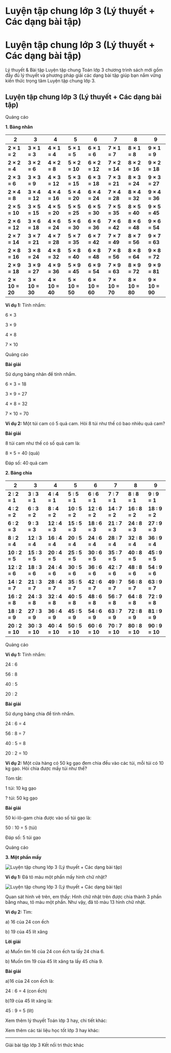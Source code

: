 # Luyện tập chung lớp 3 (Lý thuyết + Các dạng bài tập)

# Luyện tập chung lớp 3 (Lý thuyết + Các dạng bài tập)

Lý thuyết & Bài tập Luyện tập chung Toán lớp 3 chương trình sách mới gồm đầy đủ lý thuyết và phương pháp giải các dạng bài tập giúp bạn nắm vững kiến thức trọng tâm Luyện tập chung lớp 3.

## Luyện tập chung lớp 3 (Lý thuyết + Các dạng bài tập)

Quảng cáo

**1\. Bảng nhân**

**2** |  **3** |  **4** |  **5** |  **6** |  **7** |  **8** |  **9**  
---|---|---|---|---|---|---|---  
**2 × 1 = 2** |  **3 × 1 = 3** |  **4 × 1 = 4** |  **5 × 1 = 5** |  **6 × 1 = 6** |  **7 × 1 = 7** |  **8 × 1 = 8** |  **9 × 1 = 9**  
**2 × 2 = 4** |  **3 × 2 = 6** |  **4 × 2 = 8** |  **5 × 2 = 10** |  **6 × 2 = 12** |  **7 × 2 = 14** |  **8 × 2 = 16** |  **9 × 2 = 18**  
**2 × 3 = 6** |  **3 × 3 = 9** |  **4 × 3 = 12** |  **5 × 3 = 15** |  **6 × 3 = 18** |  **7 × 3 = 21** |  **8 × 3 = 24** |  **9 × 3 = 27**  
**2 × 4 = 8** |  **3 × 4 = 12** |  **4 × 4 = 16** |  **5 × 4 = 20** |  **6 × 4 = 24** |  **7 × 4 = 28** |  **8 × 4 = 32** |  **9 × 4 = 36**  
**2 × 5 = 10** |  **3 × 5 = 15** |  **4 × 5 = 20** |  **5 × 5 = 25** |  **6 × 5 = 30** |  **7 × 5 = 35** |  **8 × 5 = 40** |  **9 × 5 = 45**  
**2 × 6 = 12** |  **3 × 6 = 18** |  **4 × 6 = 24** |  **5 × 6 = 30** |  **6 × 6 = 36** |  **7 × 6 = 42** |  **8 × 6 = 48** |  **9 × 6 = 54**  
**2 × 7 = 14** |  **3 × 7 = 21** |  **4 × 7 = 28** |  **5 × 7 = 35** |  **6 × 7 = 42** |  **7 × 7 = 49** |  **8 × 7 = 56** |  **9 × 7 = 63**  
**2 × 8 = 16** |  **3 × 8 = 24** |  **4 × 8 = 32** |  **5 × 8 = 40** |  **6 × 8 = 48** |  **7 × 8 = 56** |  **8 × 8 = 64** |  **9 × 8 = 72**  
**2 × 9 = 18** |  **3 × 9 = 27** |  **4 × 9 = 36** |  **5 × 9 = 45** |  **6 × 9 = 54** |  **7 × 9 = 63** |  **8 × 9 = 72** |  **9 × 9 = 81**  
**2 × 10 = 20** |  **3 × 10 = 30** |  **4 × 10 = 40** |  **5 × 10 = 50** |  **6 × 10 = 60** |  **7 × 10 = 70** |  **8 × 10 = 80** |  **9 × 10 = 90**  
  
**Ví dụ 1:** Tính nhẩm: 

6 × 3

3 × 9

4 × 8

7 × 10

Quảng cáo

**Bài giải**

Sử dụng bảng nhân để tính nhẩm.

6 × 3 = 18

3 × 9 = 27

4 × 8 = 32

7 × 10 = 70

**Ví dụ 2:** Một túi cam có 5 quả cam. Hỏi 8 túi như thế có bao nhiêu quả cam?

**Bài giải**

8 túi cam như thế có số quả cam là:

8 × 5 = 40 (quả)

Đáp số: 40 quả cam

**2\. Bảng chia**

**2** |  **3** |  **4** |  **5** |  **6** |  **7** |  **8** |  **9**  
---|---|---|---|---|---|---|---  
**2 : 2 = 1** |  **3 : 3 = 1** |  **4 : 4 = 1** |  **5 : 5 = 1** |  **6 : 6 = 1** |  **7 : 7 = 1** |  **8 : 8 = 1** |  **9 : 9 = 1**  
**4 : 2 = 2** |  **6 : 3 = 2** |  **8 : 4 = 2** |  **10 : 5 = 2** |  **12 : 6 = 2** |  **14 : 7 = 2** |  **16 : 8 = 2** |  **18 : 9 = 2**  
**6 : 2 = 3** |  **9 : 3 = 3** |  **12 : 4 = 3** |  **15 : 5 = 3** |  **18 : 6 = 3** |  **21 : 7 = 3** |  **24 : 8 = 3** |  **27 : 9 = 3**  
**8 : 2 = 4** |  **12 : 3 = 4** |  **16 : 4 = 4** |  **20 : 5 = 4** |  **24 : 6 = 4** |  **28 : 7 = 4** |  **32 : 8 = 4** |  **36 : 9 = 4**  
**10 : 2 = 5** |  **15 : 3 = 5** |  **20 : 4 = 5** |  **25 : 5 = 5** |  **30 : 6 = 5** |  **35 : 7 = 5** |  **40 : 8 = 5** |  **45 : 9 = 5**  
**12 : 2 = 6** |  **18 : 3 = 6** |  **24 : 4 = 6** |  **30 : 5 = 6** |  **36 : 6 = 6** |  **42 : 7 = 6** |  **48 : 8 = 6** |  **54 : 9 = 6**  
**14 : 2 = 7** |  **21 : 3 = 7** |  **28 : 4 = 7** |  **35 : 5 = 7** |  **42 : 6 = 7** |  **49 : 7 = 7** |  **56 : 8 = 7** |  **63 : 9 = 7**  
**16 : 2 = 8** |  **24 : 3 = 8** |  **32 : 4 = 8** |  **40 : 5 = 8** |  **48 : 6 = 8** |  **56 : 7 = 8** |  **64 : 8 = 8** |  **72 : 9 = 8**  
**18 : 2 = 9** |  **27 : 3 = 9** |  **36 : 4 = 9** |  **45 : 5 = 9** |  **54 : 6 = 9** |  **63 : 7 = 9** |  **72 : 8 = 9** |  **81 : 9 = 9**  
**20 : 2 = 10** |  **30 : 3 = 10** |  **40 : 4 = 10** |  **50 : 5 = 10** |  **60 : 6 = 10** |  **70 : 7 = 10** |  **80 : 8 = 10** |  **90 : 9 = 10**  
  
Quảng cáo

**Ví dụ 1:** Tính nhẩm:

24 : 6

56 : 8 

40 : 5

20 : 2

**Bài giải**

Sử dụng bảng chia để tính nhẩm.

24 : 6 = 4

56 : 8 = 7

40 : 5 = 8

20 : 2 = 10

**Ví dụ 2:** Một cửa hàng có 50 kg gạo đem chia đều vào các túi, mỗi túi có 10 kg gạo. Hỏi chia được mấy túi như thế?

Tóm tắt:

1 túi: 10 kg gạo

? túi: 50 kg gạo

**Bài giải**

50 ki-lô-gam chia được vào số túi gạo là:

50 : 10 = 5 (túi)

Đáp số: 5 túi gạo

Quảng cáo

**3\. Một phần mấy**

![Luyện tập chung lớp 3 \(Lý thuyết + Các dạng bài tập\)](https://vietjack.com/toan-3-kn/images/ly-thuyet-bai-15-luyen-tap-chung-trang-46-47.PNG)

**Ví dụ 1:** Đã tô màu một phần mấy hình chữ nhật?

![Luyện tập chung lớp 3 \(Lý thuyết + Các dạng bài tập\)](https://vietjack.com/toan-3-kn/images/ly-thuyet-bai-15-luyen-tap-chung-trang-46-47-a.PNG)

Quan sát hình vẽ trên, em thấy: Hình chữ nhật trên được chia thành 3 phần bằng nhau, tô màu một phần. Như vậy, đã tô màu 13 hình chữ nhật.

**Ví dụ 2:** Tìm:

a) 16 của 24 con ếch

b) 19 của 45 lít xăng

**Lời giải**

a) Muốn tìm 16 của 24 con ếch ta lấy 24 chia 6. 

b) Muốn tìm 19 của 45 lít xăng ta lấy 45 chia 9.

**Bài giải**

a)16 của 24 con ếch là: 

24 : 6 = 4 (con ếch)

b)19 của 45 lít xăng là: 

45 : 9 = 5 (lít)

Xem thêm lý thuyết Toán lớp 3 hay, chi tiết khác:

Xem thêm các tài liệu học tốt lớp 3 hay khác:

* * *

Giải bài tập lớp 3 Kết nối tri thức khác
